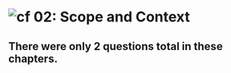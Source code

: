 ![cf](https://i.imgur.com/7v5ASc8.png) 02: Scope and Context
======

## There were only 2 questions total in these chapters.
